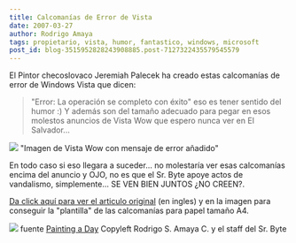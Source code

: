 ```yaml
---
title: Calcomanías de Error de Vista
date: 2007-03-27
author: Rodrigo Amaya
tags: propietario, vista, humor, fantastico, windows, microsoft
post_id: blog-3515952828243908885.post-7127322435579545579
---
```


El Pintor checoslovaco Jeremiah Palecek ha creado estas calcomanías de error de Windows Vista que dicen:
> "Error: La operación se completo con
> éxito"
eso es tener sentido del humor :) Y además son del tamaño adecuado para pegar en esos molestos anuncios de Vista Wow que espero nunca ver en El Salvador...

[![](http://bp3.blogger.com/_ayvorITawE4/RglNx57huUI/AAAAAAAAAOY/2Nk6fdeuAUA/s400/vistasticker.jpg)](http://bp3.blogger.com/_ayvorITawE4/RglNx57huUI/AAAAAAAAAOY/2Nk6fdeuAUA/s1600-h/vistasticker.jpg)
"Imagen de Vista Wow con
mensaje de error añadido"

En todo caso si eso llegara a suceder... no molestaría ver esas calcomanías encima del anuncio y OJO, no es que el Sr. Byte apoye actos de vandalismo, simplemente... SE VEN BIEN JUNTOS ¿NO CREEN?.

[Da click aquí para ver el articulo original](http://jeremiahpalecek.blogspot.com/2007/03/windows-vista-is-here-wow-im-so-excited.html) (en ingles) y en la imagen para conseguir
la "plantilla" de las calcomanías para papel tamaño A4.

[![](http://bp3.blogger.com/_ayvorITawE4/RglQw57huVI/AAAAAAAAAOg/j7I0m-PXFRE/s400/windows_vista_multiple.jpg)](http://bp3.blogger.com/_ayvorITawE4/RglQw57huVI/AAAAAAAAAOg/j7I0m-PXFRE/s1600-h/windows_vista_multiple.jpg)
fuente [Painting a Day](http://jeremiahpalecek.blogspot.com/) Copyleft Rodrigo S. Amaya C. y el staff del Sr. Byte